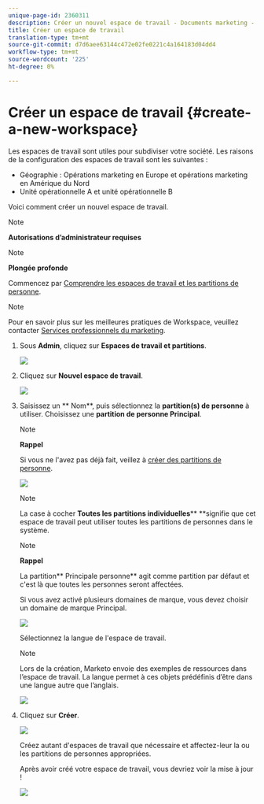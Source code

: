 ```yaml
---
unique-page-id: 2360311
description: Créer un nouvel espace de travail - Documents marketing - Documentation du produit
title: Créer un espace de travail
translation-type: tm+mt
source-git-commit: d7d6aee63144c472e02fe0221c4a164183d04dd4
workflow-type: tm+mt
source-wordcount: '225'
ht-degree: 0%

---
```



# Créer un espace de travail {#create-a-new-workspace}

Les espaces de travail sont utiles pour subdiviser votre société. Les raisons de la configuration des espaces de travail sont les suivantes :

* Géographie : Opérations marketing en Europe et opérations marketing en Amérique du Nord
* Unité opérationnelle A et unité opérationnelle B

Voici comment créer un nouvel espace de travail.

>[!NOTE]
>
>**Autorisations d’administrateur requises**

>[!NOTE]
>
>**Plongée profonde**
>
>Commencez par [Comprendre les espaces de travail et les partitions de personne](understanding-workspaces-and-person-partitions.md).

>[!NOTE]
>
>Pour en savoir plus sur les meilleures pratiques de Workspace, veuillez contacter [Services professionnels du marketing](http://docs.marketo.com/cdn-cgi/l/email-protection#55263027233c363026153834273e30213a7b363a38).

1. Sous **Admin**, cliquez sur **Espaces de travail et partitions**.

   ![](assets/image2014-9-17-11-3a59-3a11.png)

1. Cliquez sur **Nouvel espace de travail**.

   ![](assets/two-1.png)

1. Saisissez un ** Nom**, puis sélectionnez la **partition(s) de personne** à utiliser. Choisissez une **partition de personne Principal**.

   >[!NOTE]
   >
   >**Rappel**
   >
   >
   >Si vous ne l&#39;avez pas déjà fait, veillez à [créer des partitions de personne](create-a-person-partition.md).

   ![](assets/three-1.png)

   >[!NOTE]
   >
   >La case à cocher **Toutes les partitions individuelles**** **signifie que cet espace de travail peut utiliser toutes les partitions de personnes dans le système.

   >[!NOTE]
   >
   >**Rappel**
   >
   >
   >La partition** Principale personne** agit comme partition par défaut et c&#39;est là que toutes les personnes seront affectées.

   Si vous avez activé plusieurs domaines de marque, vous devez choisir un domaine de marque Principal.

   ![](assets/four-1.png)

   Sélectionnez la langue de l&#39;espace de travail.

   >[!NOTE]
   >
   >Lors de la création, Marketo envoie des exemples de ressources dans l’espace de travail. La langue permet à ces objets prédéfinis d’être dans une langue autre que l’anglais.

   ![](assets/five.png)

1. Cliquez sur **Créer**.

   ![](assets/six.png)

   Créez autant d&#39;espaces de travail que nécessaire et affectez-leur la ou les partitions de personnes appropriées.

   Après avoir créé votre espace de travail, vous devriez voir la mise à jour !

   ![](assets/image2014-9-17-15-3a39-3a10.png)

